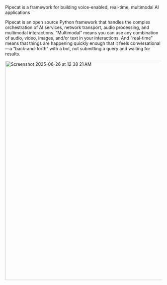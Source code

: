 Pipecat is a framework for building voice-enabled, real-time, multimodal AI applications

Pipecat is an open source Python framework that handles the complex orchestration of AI services, network transport, audio processing, and multimodal interactions. “Multimodal” means you can use any combination of audio, video, images, and/or text in your interactions. And “real-time” means that things are happening quickly enough that it feels conversational—a “back-and-forth” with a bot, not submitting a query and waiting for results.

<img width="704" alt="Screenshot 2025-06-26 at 12 38 21 AM" src="https://github.com/user-attachments/assets/6cab1437-5531-41b5-80e2-a265e3d0de46" />

